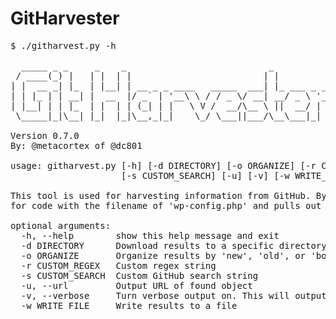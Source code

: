 # GitHarvester
<pre>
$ ./githarvest.py -h

  _____ _ _     _    _                           _
 / ____(_) |   | |  | |                         | |
| |  __ _| |_  | |__| | __ _ _ ____   _____  ___| |_ ___ _ __
| | |_ | | __| |  __  |/ _` | '__\ \ / / _ \/ __| __/ _ \ '__|
| |__| | | |_  | |  | | (_| | |   \ V /  __/\__ \ ||  __/ |
 \_____|_|\__| |_|  |_|\__,_|_|    \_/ \___||___/\__\___|_|

Version 0.7.0
By: @metacortex of @dc801

usage: githarvest.py [-h] [-d DIRECTORY] [-o ORGANIZE] [-r CUSTOM_REGEX]
                     [-s CUSTOM_SEARCH] [-u] [-v] [-w WRITE_FILE]

This tool is used for harvesting information from GitHub. By default it looks
for code with the filename of 'wp-config.php' and pulls out auth info

optional arguments:
  -h, --help        show this help message and exit
  -d DIRECTORY      Download results to a specific directory
  -o ORGANIZE       Organize results by 'new', 'old', or 'both'
  -r CUSTOM_REGEX   Custom regex string
  -s CUSTOM_SEARCH  Custom GitHub search string
  -u, --url         Output URL of found object
  -v, --verbose     Turn verbose output on. This will output matched lines
  -w WRITE_FILE     Write results to a file
</pre>
